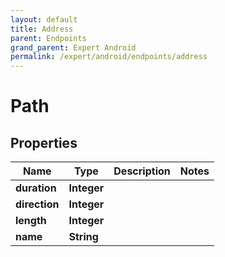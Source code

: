 ```yaml
---
layout: default
title: Address
parent: Endpoints
grand_parent: Expert Android
permalink: /expert/android/endpoints/address
---
```


# Path

## Properties
Name | Type | Description | Notes
------------ | ------------- | ------------- | -------------
**duration** | **Integer** |  | 
**direction** | **Integer** |  | 
**length** | **Integer** |  | 
**name** | **String** |  | 



